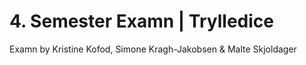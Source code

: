 # 4. Semester Examn | Trylledice

Examn by Kristine Kofod, Simone Kragh-Jakobsen & Malte Skjoldager
